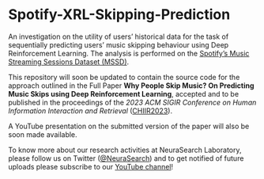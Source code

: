 # Spotify-XRL-Skipping-Prediction

An investigation on the utility of users’ historical data for the task of sequentially predicting users’ music skipping behaviour using Deep Reinforcement Learning. The analysis is performed on the [Spotify’s Music Streaming Sessions Dataset (MSSD)](https://www.aicrowd.com/challenges/spotify-sequential-skip-prediction-challenge).

This repository will soon be updated to contain the source code for the approach outlined in the Full Paper **Why People Skip Music? On Predicting Music Skips using Deep Reinforcement Learning**, accepted and to be published in the proceedings of the _2023 ACM SIGIR Conference on Human Information Interaction and Retrieval_ ([CHIIR2023](https://sigir.org/chiir2023)).

A YouTube presentation on the submitted version of the paper will also be soon made available.

To know more about our research activities at NeuraSearch Laboratory, please follow us on Twitter ([@NeuraSearch](https://twitter.com/NeuraSearch)) and to get notified of future uploads please subscribe to our [YouTube channel](https://www.youtube.com/@neurasearch)! 

